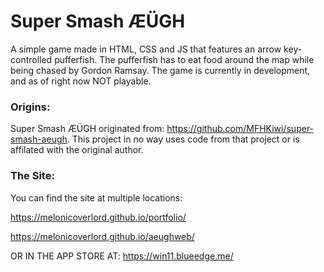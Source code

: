 # Super Smash ÆÜGH

A simple game made in HTML, CSS and JS that features an arrow key-controlled pufferfish. The pufferfish has to eat food around the map while being chased by Gordon Ramsay. The game is currently in development, and as of right now NOT playable.

### Origins:
Super Smash ÆÜGH originated from: https://github.com/MFHKiwi/super-smash-aeugh.
This project in no way uses code from that project or is affilated with the original author.

### The Site:
You can find the site at multiple locations:

https://melonicoverlord.github.io/portfolio/

https://melonicoverlord.github.io/aeughweb/

OR IN THE APP STORE AT: https://win11.blueedge.me/
